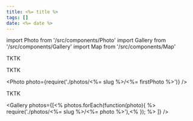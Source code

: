 ```yaml
---
title: <%= title %>
tags: []
date: <%= date %>
---
```


import Photo from '/src/components/Photo'
import Gallery from '/src/components/Gallery'
import Map from '/src/components/Map'

TKTK

<!-- truncate -->

TKTK

<Photo photo={require('./photos/<%= slug %>/<%= firstPhoto %>')} />

TKTK

<Gallery photos={[<% photos.forEach(function(photo){ %>
require('./photos/<%= slug %>/<%= photo %>'),<% }); %>
]} />

<Map src="https://www.google.com/maps/embed?pb=!1m18!1m12!1m3!1d14871.124384694827!2d-157.83269825!3d21.28013095!2m3!1f0!2f0!3f0!3m2!1i1024!2i768!4f13.1!3m3!1m2!1s0x7c006df4e5c129af%3A0x4633ddc52a688878!2sWaikiki%2C%20Honolulu%2C%20HI%2096815%2C%20USA!5e0!3m2!1sen!2scz!4v1658352895153!5m2!1sen!2scz" />
